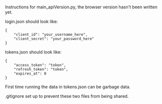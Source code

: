 Instructions for main_apiVersion.py, the browser version hasn't been written yet.

login.json should look like:

    {
        "client_id": "your_username_here",
        "client_secret": "your_password_here"
    }

tokens.json should look like:

    {
        "access_token": "token",
        "refresh_token": "token",
        "expires_at": 0
    }

First time running the data in tokens.json can be garbage data. 

.gitignore set up to prevent these two files from being shared.
